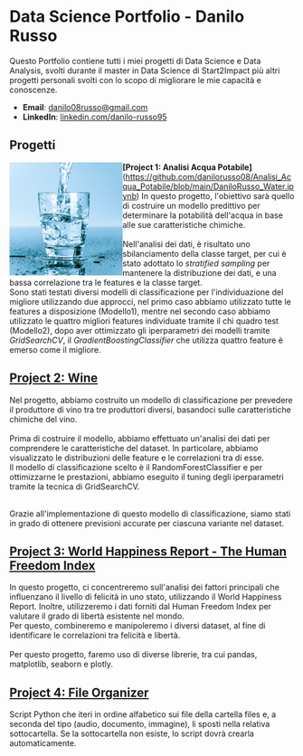 # Data Science Portfolio - Danilo Russo
Questo Portfolio contiene tutti i miei progetti di Data Science e Data Analysis, svolti durante il master in Data Science di Start2Impact più altri progetti personali svolti con lo scopo di migliorare le mie capacità e conoscenze.

- **Email**: [danilo08russo@gmail.com](danilo08russo@gmail.com)
- **LinkedIn**: [linkedin.com/danilo-russo95](https://www.linkedin.com/in/danilo-russo95/)

## Progetti
<img align="left" width="200" height="200" margin='0px 20px 20px 0px' src="Images/acquapotabile.jpg">**[Project 1: Analisi Acqua Potabile]**(https://github.com/danilorusso08/Analisi_Acqua_Potabile/blob/main/DaniloRusso_Water.ipynb)
In questo progetto, l'obiettivo sarà quello di costruire un modello predittivo per determinare la potabilità dell'acqua in base alle sue caratteristiche chimiche.<br><br>
Nell'analisi dei dati, è risultato uno sbilanciamento della classe target, per cui è stato adottato lo *stratified sampling* per mantenere la distribuzione dei dati, e una bassa correlazione tra le features e la classe target.<br>
Sono stati testati diversi modelli di classificazione per l'individuazione del migliore utilizzando due approcci, nel primo caso abbiamo utilizzato tutte le features a disposizione (Modello1), mentre nel secondo caso abbiamo utilizzato le quattro migliori features individuate tramite il chi quadro test (Modello2), dopo aver ottimizzato gli iperparametri dei modelli tramite *GridSearchCV*, il *GradientBoostingClassifier* che utilizza quattro feature è emerso come il migliore.<br>

## [Project 2: Wine](https://github.com/danilorusso08/Wine/blob/main/DaniloRussoMLP.ipynb)
Nel progetto, abbiamo costruito un modello di classificazione per prevedere il produttore di vino tra tre produttori diversi, basandoci sulle caratteristiche chimiche del vino.<br><br>
Prima di costruire il modello, abbiamo effettuato un'analisi dei dati per comprendere le caratteristiche del dataset. In particolare, abbiamo visualizzato le distribuzioni delle feature e le correlazioni tra di esse.<br>
Il modello di classificazione scelto è il RandomForestClassifier e per ottimizzarne le prestazioni, abbiamo eseguito il tuning degli iperparametri tramite la tecnica di GridSearchCV.<br><br>

Grazie all'implementazione di questo modello di classificazione, siamo stati in grado di ottenere previsioni accurate per ciascuna variante nel dataset.<br>

## [Project 3: World Happiness Report - The Human Freedom Index](https://github.com/danilorusso08/World_Happiness__Freedom/blob/main/DaniloRussoDataVis.ipynb)
In questo progetto, ci concentreremo sull'analisi dei fattori principali che influenzano il livello di felicità in uno stato, utilizzando il World Happiness Report. Inoltre, utilizzeremo i dati forniti dal Human Freedom Index per valutare il grado di libertà esistente nel mondo.<br>
Per questo, combineremo e manipoleremo i diversi dataset, al fine di identificare le correlazioni tra felicità e libertà.<br><br>
Per questo progetto, faremo uso di diverse librerie, tra cui pandas, matplotlib, seaborn e plotly.<br>

## [Project 4: File Organizer](https://github.com/danilorusso08/File_Organizer)
Script Python che iteri in ordine alfabetico sui file della cartella files e, a seconda del tipo (audio, documento, immagine), li sposti nella relativa sottocartella. Se la sottocartella non esiste, lo script dovrà crearla automaticamente.

